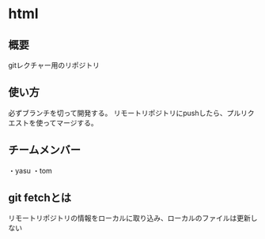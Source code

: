 # html

## 概要
gitレクチャー用のリポジトリ

## 使い方
必ずブランチを切って開発する。
リモートリポジトリにpushしたら、プルリクエストを使ってマージする。

## チームメンバー
・yasu
・tom

## git fetchとは
リモートリポジトリの情報をローカルに取り込み、ローカルのファイルは更新しない
